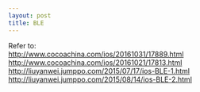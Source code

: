 ```yaml
---
layout: post
title: BLE
---
```


Refer to:<br />
<http://www.cocoachina.com/ios/20161031/17889.html><br />
<http://www.cocoachina.com/ios/20161021/17813.html><br />
<http://liuyanwei.jumppo.com/2015/07/17/ios-BLE-1.html><br />
<http://liuyanwei.jumppo.com/2015/08/14/ios-BLE-2.html>
